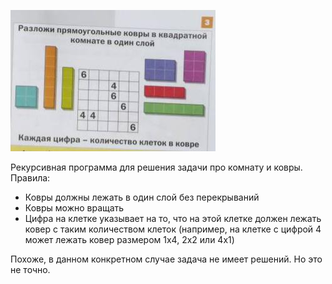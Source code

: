 ﻿![Reboos](./problem.jpg?raw=true "Reboos")

Рекурсивная программа для решения задачи про комнату и ковры. Правила:

- Ковры должны лежать в один слой без перекрываний
- Ковры можно вращать
- Цифра на клетке указывает на то, что на этой клетке должен лежать ковер с таким количеством клеток (например, на клетке с цифрой 4 может лежать ковер размером 1x4, 2x2 или 4x1)

Похоже, в данном конкретном случае задача не имеет решений. Но это не точно.